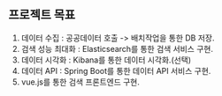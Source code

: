 ## 프로젝트 목표

1. 데이터 수집 : 공공데이터 호출 -> 배치작업을 통한 DB 저장.
2. 검색 성능 최대화 : Elasticsearch를 통한 검색 서비스 구현.
3. 데이터 시각화 : Kibana를 통한 데이터 시각화.(선택)
4. 데이터 API : Spring Boot를 통한 데이터 API 서비스 구현.
5. vue.js를 통한 검색 프론트엔드 구현.